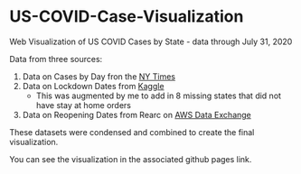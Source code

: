 # US-COVID-Case-Visualization
Web Visualization of US COVID Cases by State - data through July 31, 2020

Data from three sources:
1. Data on Cases by Day fron the [NY Times](https://github.com/nytimes/covid-19-data/blob/master/us-states.csv)
2. Data on Lockdown Dates from [Kaggle](https://www.kaggle.com/lin0li/us-lockdown-dates-dataset)
    - This was augmented by me to add in 8 missing states that did not have stay at home orders
3. Data on Reopening Dates from Rearc on [AWS Data Exchange](https://aws.amazon.com/marketplace/pp/COVID-19-United-States-Reopen-and-Shut-Down-Status/prodview-ejbvrkmiwc5so)

These datasets were condensed and combined to create the final visualization.

You can see the visualization in the associated github pages link.
